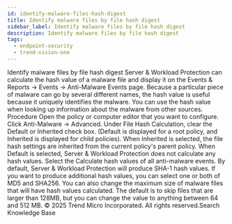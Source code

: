 ```yaml
---
id: identify-malware-files-hash-digest
title: Identify malware files by file hash digest
sidebar_label: Identify malware files by file hash digest
description: Identify malware files by file hash digest
tags:
  - endpoint-security
  - trend-vision-one
---
```


 Identify malware files by file hash digest Server & Workload Protection can calculate the hash value of a malware file and display it on the Events & Reports → Events → Anti-Malware Events page. Because a particular piece of malware can go by several different names, the hash value is useful because it uniquely identifies the malware. You can use the hash value when looking up information about the malware from other sources. Procedure Open the policy or computer editor that you want to configure. Click Anti-Malware → Advanced. Under File Hash Calculation, clear the Default or Inherited check box. (Default is displayed for a root policy, and Inherited is displayed for child policies). When Inherited is selected, the file hash settings are inherited from the current policy's parent policy. When Default is selected, Server & Workload Protection does not calculate any hash values. Select the Calculate hash values of all anti-malware events. By default, Server & Workload Protection will produce SHA-1 hash values. If you want to produce additional hash values, you can select one or both of MD5 and SHA256. You can also change the maximum size of malware files that will have hash values calculated. The default is to skip files that are larger than 128MB, but you can change the value to anything between 64 and 512 MB. © 2025 Trend Micro Incorporated. All rights reserved.Search Knowledge Base